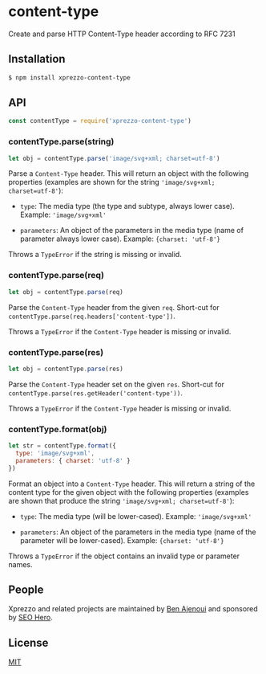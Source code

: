 # content-type

Create and parse HTTP Content-Type header according to RFC 7231

## Installation

```sh
$ npm install xprezzo-content-type
```

## API

```js
const contentType = require('xprezzo-content-type')
```

### contentType.parse(string)

```js
let obj = contentType.parse('image/svg+xml; charset=utf-8')
```

Parse a `Content-Type` header. This will return an object with the following
properties (examples are shown for the string `'image/svg+xml; charset=utf-8'`):

 - `type`: The media type (the type and subtype, always lower case).
   Example: `'image/svg+xml'`

 - `parameters`: An object of the parameters in the media type (name of parameter
   always lower case). Example: `{charset: 'utf-8'}`

Throws a `TypeError` if the string is missing or invalid.

### contentType.parse(req)

```js
let obj = contentType.parse(req)
```

Parse the `Content-Type` header from the given `req`. Short-cut for
`contentType.parse(req.headers['content-type'])`.

Throws a `TypeError` if the `Content-Type` header is missing or invalid.

### contentType.parse(res)

```js
let obj = contentType.parse(res)
```

Parse the `Content-Type` header set on the given `res`. Short-cut for
`contentType.parse(res.getHeader('content-type'))`.

Throws a `TypeError` if the `Content-Type` header is missing or invalid.

### contentType.format(obj)

```js
let str = contentType.format({
  type: 'image/svg+xml',
  parameters: { charset: 'utf-8' }
})
```

Format an object into a `Content-Type` header. This will return a string of the
content type for the given object with the following properties (examples are
shown that produce the string `'image/svg+xml; charset=utf-8'`):

 - `type`: The media type (will be lower-cased). Example: `'image/svg+xml'`

 - `parameters`: An object of the parameters in the media type (name of the
   parameter will be lower-cased). Example: `{charset: 'utf-8'}`

Throws a `TypeError` if the object contains an invalid type or parameter names.

## People

Xprezzo and related projects are maintained by [Ben Ajenoui](mailto:info@seoher.io) and sponsored by [SEO Hero](https://www.seohero.io).

## License

[MIT](LICENSE)
